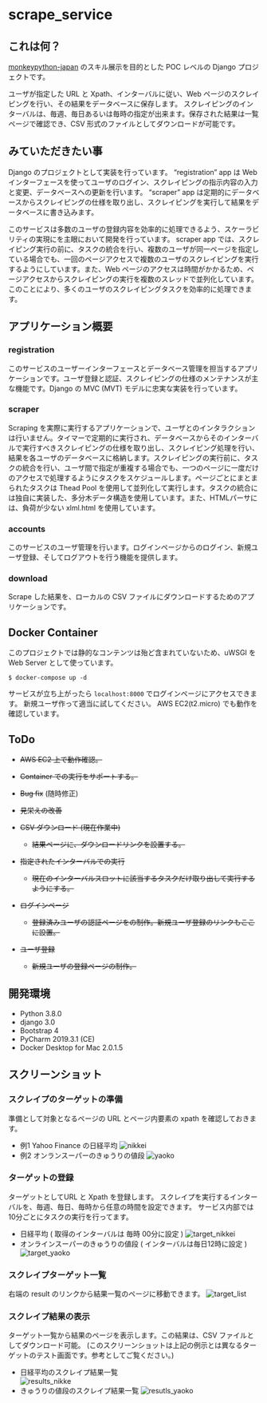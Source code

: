 # scrape_service



## これは何？


[monkeypython-japan](https://monkeypython-japan.github.io/) のスキル展示を目的とした POC レベルの Django プロジェクトです。

ユーザが指定した URL と Xpath、インターバルに従い、Web ページのスクレイピングを行い、その結果をデータベースに保存します。
スクレイピングのインターバルは、毎週、毎日あるいは毎時の指定が出来ます。保存された結果は一覧ページで確認でき、CSV 形式のファイルとしてダウンロードが可能です。

## みていただきたい事


Django のプロジェクトとして実装を行っています。
“registration” app は Web インターフェースを使ってユーザのログイン、スクレイピングの指示内容の入力と変更、データベースへの更新を行います。
“scraper” app は定期的にデータベースからスクレイピングの仕様を取り出し、スクレイピングを実行して結果をデータベースに書き込みます。

このサービスは多数のユーザの登録内容を効率的に処理できるよう、スケーラビリティの実現にを主眼において開発を行っています。
scraper app では、スクレイピング実行の前に、タスクの統合を行い、複数のユーザが同一ページを指定している場合でも、一回のページアクセスで複数のユーザのスクレイピングを実行するようにしています。また、Web ページのアクセスは時間がかかるため、ページアクセスからスクレイピングの実行を複数のスレッドで並列化しています。このことにより、多くのユーザのスクレイピングタスクを効率的に処理できます。

## アプリケーション概要


### registration

このサービスのユーザーインターフェースとデータベース管理を担当するアプリケーションです。ユーザ登録と認証、スクレイピングの仕様のメンテナンスが主な機能です。Django の MVC (MVT) モデルに忠実な実装を行っています。

### scraper

Scraping を実際に実行するアプリケーションで、ユーザとのインタラクションは行いません。タイマーで定期的に実行され、データベースからそのインターバルで実行すべきスクレイピングの仕様を取り出し、スクレイピング処理を行い、結果を各ユーザのデータベースに格納します。スクレイピングの実行前に、タスクの統合を行い、ユーザ間で指定が重複する場合でも、一つのページに一度だけのアクセスで処理するようにタスクをスケジュールします。ページごとにまとまられたタスクは Thead Pool を使用して並列化して実行します。タスクの統合には独自に実装した、多分木データ構造を使用しています。また、HTMLパーサには、負荷が少ない xlml.html を使用しています。

### accounts

このサービスのユーザ管理を行います。ログインページからのログイン、新規ユーザ登録、そしてログアウトを行う機能を提供します。

### download

Scrape した結果を、ローカルの CSV ファイルにダウンロードするためのアプリケーションです。

## Docker Container

このプロジェクトでは静的なコンテンツは殆ど含まれていないため、uWSGI を Web Server として使っています。

```$ docker-compose up -d ```

サービスが立ち上がったら ```localhost:8000``` でログインページにアクセスできます。
新規ユーザ作って適当に試してください。 AWS EC2(t2.micro) でも動作を確認しています。

## ToDo

* ~~AWS EC2 上で動作確認。~~

* ~~Container での実行をサポートする。~~

* ~~Bug fix~~  (随時修正)

* ~~見栄えの改善~~

* ~~CSV ダウンロード (現在作業中)~~
  * ~~結果ページに、ダウンロードリンクを設置する。~~

* ~~指定されたインターバルでの実行~~
  * ~~現在のインターバルスロットに該当するタスクだけ取り出して実行するようにする。~~

* ~~ログインページ~~
  * ~~登録済みユーザの認証ページをの制作。新規ユーザ登録のリンクもここに設置。~~
* ~~ユーザ登録~~
  * ~~新規ユーザの登録ページの制作。~~

## 開発環境
* Python  3.8.0
* django 3.0
* Bootstrap 4
* PyCharm 2019.3.1 (CE)
* Docker Desktop for Mac 2.0.1.5

## スクリーンショット
### スクレイプのターゲットの準備
準備として対象となるページの URL とページ内要素の xpath を確認しておきます。

* 例1  Yahoo Finance の日経平均
![nikkei](./screen_shots/00_1_Nikkei_web_page.png)
* 例2 オンランスーパーのきゅうりの値段
![yaoko](./screen_shots/00_2_Yaoko_web_page.png)

### ターゲットの登録
ターゲットとしてURL と Xpath を登録します。
スクレイプを実行するインターバルを、毎週、毎日、毎時から任意の時間を設定できます。
サービス内部では 10分ごとにタスクの実行を行ってます。

* 日経平均  ( 取得のインターバルは 毎時 00分に設定 )
![target_nikkei](./screen_shots/02_create_scrape_target_nikkei.png)
* オンラインスーパーのきゅうりの値段 ( インターバルは毎日12時に設定 )
![target_yaoko](./screen_shots/03_create_scrape_target_yaoko.png)

### スクレイプターゲット一覧
右端の result のリンクから結果一覧のページに移動できます。
![target_list](./screen_shots/04_scrape_target_lsit_Nikke_Yaoko.png)

### スクレイプ結果の表示
ターゲット一覧から結果のページを表示します。この結果は、CSV ファイルとしてダウンロード可能。
(このスクリーンショットは上記の例示とは異なるターゲットのテスト画面です。参考としてご覧ください。)

* 日経平均のスクレイプ結果一覧    
![results_nikke](./screen_shots/05_scrape_result_nikkei_h3.png)
* きゅうりの値段のスクレイプ結果一覧
![resutls_yaoko](./screen_shots/06_scrape_result_yaoko.png)
